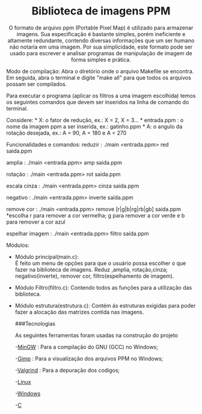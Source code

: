 <h1 align = "center"> Biblioteca de imagens PPM</h1>

<p align="center">O formato de arquivo ppm (Portable Pixel Map) é utilizado para armazenar imagens. Sua especificação é bastante simples, porém ineficiente e altamente redundante, contendo diversas informações que um ser humano não notaria em uma imagem. Por sua simplicidade, este formato pode ser usado para escrever e analisar programas de manipulação de imagem de forma simples e prática. 
</p>



Modo de compilação:
Abra o diretório onde o arquivo Makefile se encontra. Em seguida, abra o terminal e  digite "make all" para que todos os arquivos possam ser compilados. 

Para executar o programa (aplicar os filtros a uma imagem escolhida) temos os seguintes comandos que devem ser inseridos na linha de comando do terminal.

Considere:
	* X: o fator de redução, ex.: X = 2, X = 3...
	* entrada.ppm : o nome da imagem ppm a ser inserida, ex.: gatinho.ppm
	* A: o angulo da rotação desejada, ex.: A = 90, A = 180 e A = 270

Funcionalidades e comandos:
  reduzir : ./main <entrada.ppm> red <X> saida.ppm 
	
  amplia : ./main <entrada.ppm> amp <X> saida.ppm

  rotação : ./main <entrada.ppm> rot <A> saida.ppm

  escala cinza : ./main <entrada.ppm> cinza saida.ppm

  negativo : ./main <entrada.ppm> inverte saída.ppm

  remove cor : ./main <entrada.ppm> remove [r|g|b|rg|rb|gb] saida.ppm
	*escolha r para remover a cor vermelha; g para remover a cor verde e b para remover a cor azul

  espelhar imagem : ./main <entrada.ppm> filtro saída.ppm



Módulos:

- Módulo principal(main.c):  
  É feito um menu de opções para que o usuário possa escolher o que fazer na biblioteca de imagens.  Reduz ,amplia, rotação,cinza; negativo(inverte), remover cor, filtro(espelhamento de imagem).

- Módulo Filtro(filtro.c):
  Contendo todos as funções para a utilização das biblioteca.

- Módulo estrutura(estrutura.c):
  Contém ás estruturas exigidas para poder fazer a alocação das matrizes contida nas imagens.

  

  ###Tecnologias 

  As seguintes ferramentas foram usadas na construção do projeto 

  -[MinGW](https://sourceforge.net/projects/mingw/) : Para a compilação do GNU (GCC) no Windows;

  -[Gimp](https://www.gimp.org) : Para a visualização dos arquivos PPM no Windows;

  -[Valgrind](https://valgrind.org) : Para a depuração dos codigos;

  -[Linux](https://www.linux.org/pages/download/) 

  -[Windows](https://www.microsoft.com/pt-br/windows/) 

  -[C](https://devdocs.io/c/)
